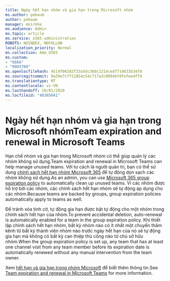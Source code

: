 ```yaml
---
title: Ngày hết hạn nhóm và gia hạn trong Microsoft nhóm
ms.author: pebaum
author: pebaum
manager: mnirkhe
ms.audience: Admin
ms.topic: article
ms.service: o365-administration
ROBOTS: NOINDEX, NOFOLLOW
localization_priority: Normal
ms.collection: Adm_O365
ms.custom:
- "6666"
- "9003760"
ms.openlocfilehash: 4514f06282f33a5dc360c2214cedf714633b34f0
ms.sourcegitcommit: 9a39e7cff11854c54c717a2c0094bfdfefee4ffd
ms.translationtype: MT
ms.contentlocale: vi-VN
ms.lasthandoff: 10/01/2020
ms.locfileid: "48365041"
---
```

# <a name="team-expiration-and-renewal-in-microsoft-teams"></a><span data-ttu-id="fdb29-102">Ngày hết hạn nhóm và gia hạn trong Microsoft nhóm</span><span class="sxs-lookup"><span data-stu-id="fdb29-102">Team expiration and renewal in Microsoft Teams</span></span>

<span data-ttu-id="fdb29-103">Hạn chế nhóm và gia hạn trong Microsoft nhóm có thể giúp quản lý các nhóm không sử dụng.</span><span class="sxs-lookup"><span data-stu-id="fdb29-103">Team expiration and renewal in Microsoft Teams can help manage unused teams.</span></span> <span data-ttu-id="fdb29-104">Với tư cách là người quản trị, bạn có thể sử dụng  [chính sách hết hạn nhóm Microsoft 365](https://docs.microsoft.com/microsoft-365/admin/create-groups/office-365-groups-expiration-policy)  để tự động dọn sạch các nhóm không sử dụng.</span><span class="sxs-lookup"><span data-stu-id="fdb29-104">As an admin, you can use  [Microsoft 365 group expiration policy](https://docs.microsoft.com/microsoft-365/admin/create-groups/office-365-groups-expiration-policy)  to automatically clean up unused teams.</span></span> <span data-ttu-id="fdb29-105">Vì các nhóm được hỗ trợ bởi các nhóm, các chính sách hết hạn nhóm sẽ tự động áp dụng cho các nhóm.</span><span class="sxs-lookup"><span data-stu-id="fdb29-105">Because teams are backed by groups, group expiration policies automatically apply to teams as well.</span></span>

<span data-ttu-id="fdb29-106">Để tránh xóa tình cờ, tự động gia hạn được bật tự động cho một nhóm trong chính sách hết hạn của nhóm.</span><span class="sxs-lookup"><span data-stu-id="fdb29-106">To prevent accidental deletion, auto-renewal is automatically enabled for a team in the group expiration policy.</span></span> <span data-ttu-id="fdb29-107">Khi thiết lập chính sách hết hạn nhóm, bất kỳ nhóm nào có ít nhất một chuyến thăm kênh từ bất kỳ thành viên nhóm nào trước ngày hết hạn của nó sẽ tự động gia hạn mà không có bất kỳ can thiệp thủ công nào từ chủ sở hữu nhóm.</span><span class="sxs-lookup"><span data-stu-id="fdb29-107">When the group expiration policy is set up, any team that has at least one channel visit from any team member before its expiration date is automatically renewed without any manual intervention from the team owner.</span></span>  

<span data-ttu-id="fdb29-108">Xem  [hết hạn và gia hạn trong nhóm Microsoft](https://docs.microsoft.com/microsoftteams/team-expiration-renewal)  để biết thêm thông tin.</span><span class="sxs-lookup"><span data-stu-id="fdb29-108">See  [Team expiration and renewal in Microsoft Teams](https://docs.microsoft.com/microsoftteams/team-expiration-renewal)  for more information.</span></span>
